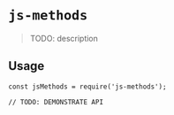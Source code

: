 # `js-methods`

> TODO: description

## Usage

```
const jsMethods = require('js-methods');

// TODO: DEMONSTRATE API
```
